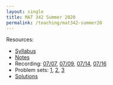 ```yaml
---
layout: single
title: MAT 342 Summer 2020
permalink: /teaching/mat342-summer20
---
```


Resources:
* [Syllabus](/files/MAT342-summer20/MAT342_Syllabus_Summer2020.pdf)
* [Notes](/files/MAT342-summer20/MAT342-notes-0719.pdf)
* Recording: [07/07](https://stonybrook.zoom.us/rec/share/tepvAfLI91JIfIXk2nz8QJ9xMan9eaa80HdMq_EEmUrfY-JQwwx4SmZ6pRM5BdkN), [07/09](https://stonybrook.zoom.us/rec/share/685IL5ezxjhIHIWd61rkYY04LNzLaaa80CIf_vNZyk2jx8pGlbeORm1Szghybboi), [07/14](https://stonybrook.zoom.us/rec/share/tOdyce7I2m9IRI3jwxGBAqkYMLzMaaa80HRLrKEJxB3jHnGq_qe2so8AH6DUcibR), [07/16](https://stonybrook.zoom.us/rec/share/4vA2NOHg5mFLUK_G5XrgULN4O9r8eaa81yYW-_YPn0dyRhw3e-JNcFP50j6CDPrd)
* Problem sets: [1](/files/MAT342-summer20/MAT342-problem-1.pdf), [2](/files/MAT342-summer20/MAT342-problem-2.pdf), [3](/files/MAT342-summer20/MAT342-problem-3.pdf)
* [Solutions](/files/MAT342-summer20/MAT342-solutions.pdf)
